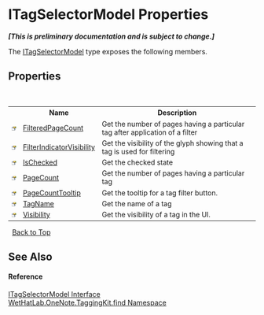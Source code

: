# ITagSelectorModel Properties
 _**\[This is preliminary documentation and is subject to change.\]**_

The <a href="5f409ed1-480f-38fb-4bdf-e0f4c4be85a1.md">ITagSelectorModel</a> type exposes the following members.


## Properties
&nbsp;<table><tr><th></th><th>Name</th><th>Description</th></tr><tr><td>![Public property](media/pubproperty.gif "Public property")</td><td><a href="b92185b8-82a6-698a-40bb-c73f41d35242.md">FilteredPageCount</a></td><td>
Get the number of pages having a particular tag after application of a filter</td></tr><tr><td>![Public property](media/pubproperty.gif "Public property")</td><td><a href="1df53408-6445-4ae2-f474-7636a6108203.md">FilterIndicatorVisibility</a></td><td>
Get the visibility of the glyph showing that a tag is used for filtering</td></tr><tr><td>![Public property](media/pubproperty.gif "Public property")</td><td><a href="ba9dc97f-dbfa-44c6-3cb4-0bc8d368df2e.md">IsChecked</a></td><td>
Get the checked state</td></tr><tr><td>![Public property](media/pubproperty.gif "Public property")</td><td><a href="f7f2e0e4-bf52-f015-72cd-02af38d533e3.md">PageCount</a></td><td>
Get the number of pages having a particular tag</td></tr><tr><td>![Public property](media/pubproperty.gif "Public property")</td><td><a href="ea32607d-0583-5c0d-dfe5-541bdcc1c57a.md">PageCountTooltip</a></td><td>
Get the tooltip for a tag filter button.</td></tr><tr><td>![Public property](media/pubproperty.gif "Public property")</td><td><a href="df16c0a5-0fc6-0889-032c-3c8bc1c971ef.md">TagName</a></td><td>
Get the name of a tag</td></tr><tr><td>![Public property](media/pubproperty.gif "Public property")</td><td><a href="5695fe7c-b2b9-468d-ca5c-1610951ccdb4.md">Visibility</a></td><td>
Get the visibility of a tag in the UI.</td></tr></table>&nbsp;
<a href="#itagselectormodel-properties">Back to Top</a>

## See Also


#### Reference
<a href="5f409ed1-480f-38fb-4bdf-e0f4c4be85a1.md">ITagSelectorModel Interface</a><br /><a href="0e3a8efd-07d2-1709-b1cd-709153222081.md">WetHatLab.OneNote.TaggingKit.find Namespace</a><br />